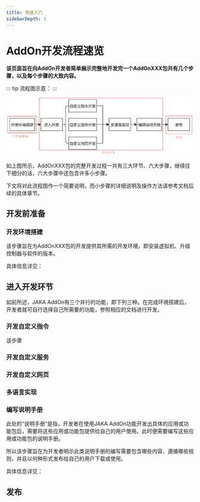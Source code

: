 ```yaml
---
title: 快速入门
sidebarDepth: 1
---
```


# AddOn开发流程速览

**该页面旨在向AddOn开发者简单展示完整地开发完一个AddOnXXX包共有几个步骤，以及每个步骤的大致内容。**

::: tip 流程图示意：
:::

<div align="center"><img width="1000"  src="../../../resource/ch/AddOn/QuickStart/QuickStart.png"/></div>

如上图所示，AddOnXXX包的完整开发过程一共有三大环节、六大步骤，继续往下细分的话，六大步骤中还包含许多小步骤。

下文将对此流程图作一个简要说明，而小步骤的详细说明及操作方法请参考文档后续的具体章节。

## 开发前准备

### 开发环境搭建
该步骤旨在为AddOnXXX包的开发提供其所需的开发环境，即安装虚拟机、升级控制器与软件的版本。

具体信息详见：


## 进入开发环节
如前所述，JAKA AddOn有三个并行的功能，即下列三种。在完成环境搭建后，开发者就可自行选择自己所需要的功能，参照相应的文档进行开发。

### 开发自定义指令
该步骤

### 开发自定义服务

### 开发自定义网页

### 多语言实现

### 编写说明手册
此处的“说明手册”是指，开发者在使用JAKA AddOn功能开发出具体的应用或功能包后，需要将这些应用或功能包提供给自己的用户使用。此时便需要编写这些应用或功能包的说明手册。

所以该步骤旨在为开发者明示此类说明手册的编写需要包含哪些内容、遵循哪些规则，并且以何种形式发布给自己的用户下载或使用。

具体信息详见：
## 发布
